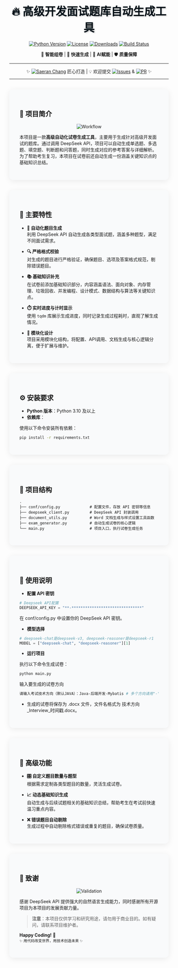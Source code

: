
<h1 align="center" style="color:rgb(0, 15, 22); text-shadow: 2px 2px 4px rgba(0,0,0,0.2); font-size: 2.5em; margin-bottom: 20px;">🔥 高级开发面试题库自动生成工具</h1>

<div align="center">
  
[![Python Version](https://img.shields.io/badge/Python-3.10%2B-3776AB?logo=python&logoColor=white&style=for-the-badge)](https://python.org)
[![License](https://img.shields.io/badge/License-MIT-4DA1F7?logo=open-source-initiative&logoColor=white&style=for-the-badge)](LICENSE)
[![Downloads](https://img.shields.io/badge/Downloads-1k%2Fweek-27AE60?logo=github&logoColor=white&style=for-the-badge)](https://github.com/saeran-chang/auto-exam-generator)
[![Build Status](https://img.shields.io/badge/CI/CD-Passing-8E44AD?logo=github-actions&logoColor=white&style=for-the-badge)](https://github.com/saeran-chang/auto-exam-generator/actions)

</div>

<div align="center">
  
🎯 **智能组卷** | 🚄 **快速生成** | 🧠 **AI赋能** | 🛡️ **质量保障**

</div>

---

<div align="center">
  
✨ [![Saeran Chang](https://img.shields.io/badge/Author-@Saeran_Chang-FF6B6B?logo=github&style=flat-square)](https://github.com/saeran-chang) 匠心打造 | 💡 欢迎提交 [![Issues](https://img.shields.io/badge/-Issue-2ECC71?logo=git&style=flat-square)](https://github.com/Saeran-Chang/auto-exam-generator/issues) & [![PR](https://img.shields.io/badge/-PR-3498DB?logo=git&style=flat-square)](https://github.com/Saeran-Chang/auto-exam-generator/pulls) ✨

</div>

---

<div style="background: rgba(248, 249, 250, 0.8); padding: 2rem; border-radius: 12px; box-shadow: 0 4px 20px rgba(0,0,0,0.08); backdrop-filter: blur(8px); margin: 2rem 0;">

## 🌟 项目简介

<div align="center">
  
![Workflow](https://s1.aigei.com/src/img/gif/ac/ac2fb391bf1148efa2e3186d82e51f43.gif?e=2051020800&token=P7S2Xpzfz11vAkASLTkfHN7Fw-oOZBecqeJaxypL:20WvawD1vFFrzxJVfYSXev7dAyQ=)

</div>

本项目是一款**高级自动化试卷生成工具**，主要用于生成针对高级开发面试的题库。通过调用 DeepSeek API，项目可以自动生成单选题、多选题、填空题、判断题和问答题，同时生成对应的参考答案与详细解析。为了帮助考生复习，本项目在试卷前还自动生成一份涵盖关键知识点的基础知识总结。

</div>

<div style="background: rgba(248, 249, 250, 0.8); padding: 2rem; border-radius: 12px; box-shadow: 0 4px 20px rgba(0,0,0,0.08); backdrop-filter: blur(8px); margin: 2rem 0;">

## 🎯 主要特性

- **🚀 自动化题目生成**  
  利用 DeepSeek API 自动生成各类型面试题，涵盖多种题型，满足不同面试需求。

- **🔍 严格格式校验**  
  对生成的题目进行严格验证，确保题目、选项及答案格式规范，剔除错误题目。

- **📚 基础知识补充**  
  在试卷前添加基础知识部分，内容涵盖语法、面向对象、内存管理、垃圾回收、并发编程、设计模式、数据结构与算法等关键知识点。

- **⏱️ 实时进度与计时显示**  
  使用 `tqdm` 库展示生成进度，同时记录生成过程耗时，直观了解生成情况。

- **🧩 模块化设计**  
  项目采用模块化结构，将配置、API调用、文档生成与核心逻辑分离，便于扩展与维护。

</div>

<div style="background: rgba(248, 249, 250, 0.8); padding: 2rem; border-radius: 12px; box-shadow: 0 4px 20px rgba(0,0,0,0.08); backdrop-filter: blur(8px); margin: 2rem 0;">

## ⚙️ 安装要求

- **Python 版本**：Python 3.10 及以上  
- **依赖库**：

使用以下命令安装所有依赖：

```bash
pip install -r requirements.txt
```

</div>

<div style="background: rgba(248, 249, 250, 0.8); padding: 2rem; border-radius: 12px; box-shadow: 0 4px 20px rgba(0,0,0,0.08); backdrop-filter: blur(8px); margin: 2rem 0;">

## 📂 项目结构

``` plaintext
.
├── conf/config.py             # 配置文件，存放 API 密钥等信息
├── deepseek_client.py         # DeepSeek API 封装调用
├── document_utils.py          # Word 文档生成与样式设置工具函数
├── exam_generator.py          # 自动生成试卷的核心逻辑
└── main.py                    # 项目入口，执行试卷生成任务
```

</div>

<div style="background: rgba(248, 249, 250, 0.8); padding: 2rem; border-radius: 12px; box-shadow: 0 4px 20px rgba(0,0,0,0.08); backdrop-filter: blur(8px); margin: 2rem 0;">

## 🚦 使用说明

- **配置 API 密钥**

```python
# Deepseek API配置
DEEPSEEK_API_KEY = "**-*******************************"
```

在 conf/config.py 中设置你的 DeepSeek API 密钥。

- **模型选择**

```python
# deepseek-chat是deepseek-v3, deepseek-reasoner是deepseek-r1
MODEL = ["deepseek-chat", "deepseek-reasoner"][1]
```

- **运行项目**

执行以下命令生成试卷：

```bash
python main.py
```

输入要生成的试卷方向

```bash
请输入考试技术方向（默认JAVA）：Java-后端开发-Mybatis # 多个方向请用"-"隔开
```

- 生成的试卷将保存为 .docx 文件，文件名格式为 技术方向_Interview_时间戳.docx。

</div>

<div style="background: rgba(248, 249, 250, 0.8); padding: 2rem; border-radius: 12px; box-shadow: 0 4px 20px rgba(0,0,0,0.08); backdrop-filter: blur(8px); margin: 2rem 0;">

## 🚀 高级功能

- **🎛️ 自定义题目数量与题型**  
  根据需求定制各类型题目的数量，灵活生成试卷。

- **📈 动态基础知识生成**  
  自动生成与后续试题相关的基础知识总结，帮助考生在考试前快速温习重点内容。

- **❌ 错误题目自动剔除**  
  生成过程中自动剔除格式错误或重复的题目，确保试卷质量。

</div>

<div style="background: rgba(248, 249, 250, 0.8); padding: 2rem; border-radius: 12px; box-shadow: 0 4px 20px rgba(0,0,0,0.08); backdrop-filter: blur(8px); margin: 2rem 0;">

## 💖 致谢

<div align="center">
  
![Validation](https://s1.aigei.com/src/img/gif/48/48ba6f7287da4c0fad35df3f8f369ef9.gif?imageMogr2/auto-orient/thumbnail/!282x240r/gravity/Center/crop/282x240/quality/85/%7CimageView2/2/w/282&e=2051020800&token=P7S2Xpzfz11vAkASLTkfHN7Fw-oOZBecqeJaxypL:F7G3bNauSCXqc4Qham6SYVQn53w=)

</div>

感谢 DeepSeek API 提供强大的自然语言生成能力，同时感谢所有开源项目为本项目的发展贡献力量。

> **注意**：本项目仅供学习和研究用途，请勿用于商业目的。如有疑问，请联系项目维护者。

**Happy Coding!** 🚀  
<sub>✨ 用代码改变世界，用技术创造未来 ✨</sub>

</div>
